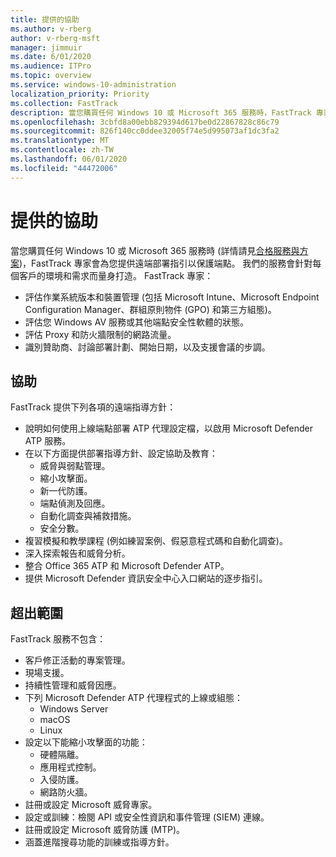 ```yaml
---
title: 提供的協助
ms.author: v-rberg
author: v-rberg-msft
manager: jimmuir
ms.date: 6/01/2020
ms.audience: ITPro
ms.topic: overview
ms.service: windows-10-administration
localization_priority: Priority
ms.collection: FastTrack
description: 當您購買任何 Windows 10 或 Microsoft 365 服務時，FastTrack 專家會為您提供遠端部署指引以保護端點。 我們的服務會針對每個客戶的環境和需求而量身打造。
ms.openlocfilehash: 3cbfd8a00ebb829394d617be0d22867828c86c79
ms.sourcegitcommit: 826f140cc0ddee32005f74e5d995073af1dc3fa2
ms.translationtype: MT
ms.contentlocale: zh-TW
ms.lasthandoff: 06/01/2020
ms.locfileid: "44472006"
---
```

# <a name="assistance-offered"></a>提供的協助  

當您購買任何 Windows 10 或 Microsoft 365 服務時 (詳情請見[合格服務與方案](M365-eligible-services-and-plans.md))，FastTrack 專家會為您提供遠端部署指引以保護端點。 我們的服務會針對每個客戶的環境和需求而量身打造。 FastTrack 專家：
- 評估作業系統版本和裝置管理 (包括 Microsoft Intune、Microsoft Endpoint Configuration Manager、群組原則物件 (GPO) 和第三方組態)。
- 評估您 Windows AV 服務或其他端點安全性軟體的狀態。
- 評估 Proxy 和防火牆限制的網路流量。
- 識別贊助商、討論部署計劃、開始日期，以及支援會議的步調。

## <a name="assistance"></a>協助

FastTrack 提供下列各項的遠端指導方針：
- 說明如何使用上線端點部署 ATP 代理設定檔，以啟用 Microsoft Defender ATP 服務。
- 在以下方面提供部署指導方針、設定協助及教育：
    - 威脅與弱點管理。
    - 縮小攻擊面。
    - 新一代防護。
    - 端點偵測及回應。
    - 自動化調查與補救措施。
    - 安全分數。
- 複習模擬和教學課程 (例如練習案例、假惡意程式碼和自動化調查)。
- 深入探索報告和威脅分析。
- 整合 Office 365 ATP 和 Microsoft Defender ATP。
- 提供 Microsoft Defender 資訊安全中心入口網站的逐步指引。

## <a name="out-of-scope"></a>超出範圍

FastTrack 服務不包含：
- 客戶修正活動的專案管理。
- 現場支援。
- 持續性管理和威脅因應。
- 下列 Microsoft Defender ATP 代理程式的上線或組態：
   - Windows Server
   - macOS
   - Linux
- 設定以下能縮小攻擊面的功能：
    - 硬體隔離。
    - 應用程式控制。
    - 入侵防護。
    - 網路防火牆。
- 註冊或設定 Microsoft 威脅專家。
- 設定或訓練：檢閱 API 或安全性資訊和事件管理 (SIEM) 連線。
- 註冊或設定 Microsoft 威脅防護 (MTP)。
- 涵蓋進階搜尋功能的訓練或指導方針。
